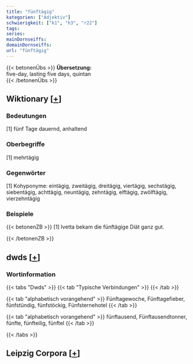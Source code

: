 ```yaml
---
title: "fünftägig"
kategorien: ["Adjektiv"]
schwierigkeit: ["k1", "h3", "r22"]
tags:
series:
mainDornseiffs:
domainDornseiffs:
url: "fünftägig"
---
```


{{< betonenÜbs >}}
**Übersetzung:**  
five-day, lasting  five days, quintan  
{{< /betonenÜbs >}}

## Wiktionary [[+](https://de.wiktionary.org/wiki/fünftägig)]

### Bedeutungen
[1] fünf Tage dauernd, anhaltend  

### Oberbegriffe
[1] mehrtägig  

### Gegenwörter
[1] Kohyponyme: eintägig, zweitägig, dreitägig, viertägig, sechstägig, siebentägig, achttägig, neuntägig, zehntägig, elftägig, zwölftägig, vierzehntägig  

### Beispiele
{{< betonenZB >}}
[1] Ivetta bekam die fünftägige Diät ganz gut.  

{{< /betonenZB >}}


## dwds [[+](https://www.dwds.de/wb/fünftägig)]

### Wortinformation
{{< tabs "Dwds" >}}
{{< tab "Typische Verbindungen" >}}
{{< /tab >}}

{{< tab "alphabetisch vorangehend" >}}
Fünftagewoche, Fünftagefieber, fünfstündig, fünfstöckig, Fünfsternehotel
{{< /tab >}}

{{< tab "alphabetisch vorangehend" >}}
fünftausend, Fünftausendtonner, fünfte, fünfteilig, fünftel
{{< /tab >}}

{{< /tabs >}}

## Leipzig Corpora [[+](https://corpora.uni-leipzig.de/en/res?word=fünftägig&corpusId=deu_newscrawl-public_2018)]

